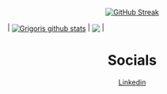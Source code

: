 <div align="center">

<!-- [![Top Langs](https://github-readme-stats-git-masterrstaa-rickstaa.vercel.app/api/top-langs/?username=g11latsis)](https://github.com/anuraghazra/github-readme-stats) -->
    
[![GitHub Streak](https://streak-stats.demolab.com?user=g11latsis&theme=dark)](https://git.io/streak-stats)

</div>
<div>
| <a href="https://github.com/g11latsis/github-readme-stats"><img align="center" src="https://github-readme-stats.vercel.app/api?username=g11latsis&theme=github_dark&hide=contribs,issues&show_icons=true&hide_border=true" alt="Grigoris github stats" /></a> | <a href="https://github.com/g11latsis/github-readme-stats"><img align="center" src="https://github-readme-stats.vercel.app/api/top-langs/?username=g11latsis&theme=github_dark&layout=compact&hide_border=true" /></a> | 
</div>
<div align="center">
<h1>Socials</h1>
</div>

<div align="center">
<a href="https://www.linkedin.com/in/grigoris-latsis/" target="_blank"> 
    Linkedin
</a>
</div>
